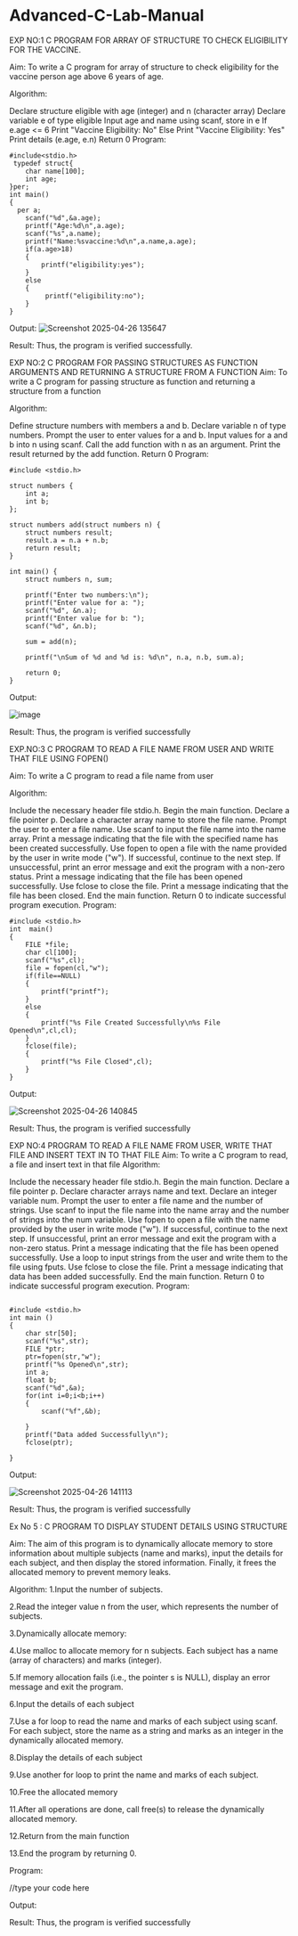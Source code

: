 # Advanced-C-Lab-Manual

EXP NO:1 C PROGRAM FOR ARRAY OF STRUCTURE TO CHECK ELIGIBILITY FOR THE VACCINE.

Aim: To write a C program for array of structure to check eligibility for the vaccine person age above 6 years of age.

Algorithm:

Declare structure eligible with age (integer) and n (character array)
Declare variable e of type eligible
Input age and name using scanf, store in e
If e.age <= 6
Print "Vaccine Eligibility: No" Else
Print "Vaccine Eligibility: Yes"
Print details (e.age, e.n)
Return 0
Program:
```
#include<stdio.h>
 typedef struct{
    char name[100];
    int age;
}per;
int main()
{
  per a;
    scanf("%d",&a.age);
    printf("Age:%d\n",a.age);
    scanf("%s",a.name);
    printf("Name:%svaccine:%d\n",a.name,a.age);
    if(a.age>18)
    {
        printf("eligibility:yes");
    }
    else
    {
         printf("eligibility:no");
    }
}
```

Output:
![Screenshot 2025-04-26 135647](https://github.com/user-attachments/assets/c5ac6f41-20af-4c22-aa62-088f9b265c17)



Result: Thus, the program is verified successfully.

EXP NO:2 C PROGRAM FOR PASSING STRUCTURES AS FUNCTION ARGUMENTS AND RETURNING A STRUCTURE FROM A FUNCTION Aim: To write a C program for passing structure as function and returning a structure from a function

Algorithm:

Define structure numbers with members a and b.
Declare variable n of type numbers.
Prompt the user to enter values for a and b.
Input values for a and b into n using scanf.
Call the add function with n as an argument.
Print the result returned by the add function.
Return 0
Program:

```
#include <stdio.h>

struct numbers {
    int a;
    int b;
};

struct numbers add(struct numbers n) {
    struct numbers result;
    result.a = n.a + n.b;
    return result;
}

int main() {
    struct numbers n, sum;

    printf("Enter two numbers:\n");
    printf("Enter value for a: ");
    scanf("%d", &n.a);
    printf("Enter value for b: ");
    scanf("%d", &n.b);

    sum = add(n);

    printf("\nSum of %d and %d is: %d\n", n.a, n.b, sum.a);

    return 0;
}
```

Output:

![image](https://github.com/user-attachments/assets/ccdecc88-4349-41a8-bfdc-aaf1745ada3c)


Result: Thus, the program is verified successfully

EXP.NO:3 C PROGRAM TO READ A FILE NAME FROM USER AND WRITE THAT FILE USING FOPEN()

Aim: To write a C program to read a file name from user

Algorithm:

Include the necessary header file stdio.h.
Begin the main function.
Declare a file pointer p. Declare a character array name to store the file name.
Prompt the user to enter a file name. Use scanf to input the file name into the name array.
Print a message indicating that the file with the specified name has been created successfully.
Use fopen to open a file with the name provided by the user in write mode ("w").
If successful, continue to the next step.
If unsuccessful, print an error message and exit the program with a non-zero status.
Print a message indicating that the file has been opened successfully.
Use fclose to close the file.
Print a message indicating that the file has been closed.
End the main function.
Return 0 to indicate successful program execution.
Program:

```
#include <stdio.h>
int  main()
{
    FILE *file;
    char cl[100];
    scanf("%s",cl);
    file = fopen(cl,"w");
    if(file==NULL)
    {
        printf("printf");
    }
    else
    {
        printf("%s File Created Successfully\n%s File Opened\n",cl,cl);
    }
    fclose(file);
    {
        printf("%s File Closed",cl);
    }
}
```

Output:

![Screenshot 2025-04-26 140845](https://github.com/user-attachments/assets/23ab3bd9-e1ff-43d5-ab76-835e4f9438f5)


Result: Thus, the program is verified successfully

EXP NO:4 PROGRAM TO READ A FILE NAME FROM USER, WRITE THAT FILE AND INSERT TEXT IN TO THAT FILE Aim: To write a C program to read, a file and insert text in that file Algorithm:

Include the necessary header file stdio.h.
Begin the main function.
Declare a file pointer p. Declare character arrays name and text. Declare an integer variable num.
Prompt the user to enter a file name and the number of strings. Use scanf to input the file name into the name array and the number of strings into the num variable.
Use fopen to open a file with the name provided by the user in write mode ("w").
If successful, continue to the next step.
If unsuccessful, print an error message and exit the program with a non-zero status.
Print a message indicating that the file has been opened successfully.
Use a loop to input strings from the user and write them to the file using fputs.
Use fclose to close the file.
Print a message indicating that data has been added successfully.
End the main function.
Return 0 to indicate successful program execution.
Program:
```

#include <stdio.h>
int main ()
{
    char str[50];
    scanf("%s",str);
    FILE *ptr;
    ptr=fopen(str,"w");
    printf("%s Opened\n",str);
    int a;
    float b;
    scanf("%d",&a);
    for(int i=0;i<b;i++)
    {
        scanf("%f",&b);
       
    }
    printf("Data added Successfully\n");
    fclose(ptr);
    
}
```

Output:


![Screenshot 2025-04-26 141113](https://github.com/user-attachments/assets/96bde992-c03b-49a5-b2e5-b4620f6c92eb)

Result: Thus, the program is verified successfully

Ex No 5 : C PROGRAM TO DISPLAY STUDENT DETAILS USING STRUCTURE

Aim: The aim of this program is to dynamically allocate memory to store information about multiple subjects (name and marks), input the details for each subject, and then display the stored information. Finally, it frees the allocated memory to prevent memory leaks.

Algorithm: 1.Input the number of subjects.

2.Read the integer value n from the user, which represents the number of subjects.

3.Dynamically allocate memory:

4.Use malloc to allocate memory for n subjects. Each subject has a name (array of characters) and marks (integer).

5.If memory allocation fails (i.e., the pointer s is NULL), display an error message and exit the program.

6.Input the details of each subject

7.Use a for loop to read the name and marks of each subject using scanf. For each subject, store the name as a string and marks as an integer in the dynamically allocated memory.

8.Display the details of each subject

9.Use another for loop to print the name and marks of each subject.

10.Free the allocated memory

11.After all operations are done, call free(s) to release the dynamically allocated memory.

12.Return from the main function

13.End the program by returning 0.

Program:

//type your code here

Output:



Result: Thus, the program is verified successfully
